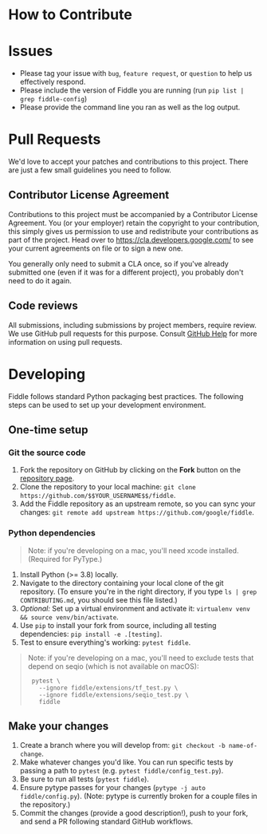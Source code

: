 # How to Contribute

# Issues

* Please tag your issue with `bug`, `feature request`, or `question` to help us
  effectively respond.
* Please include the version of Fiddle you are running
  (run `pip list | grep fiddle-config`)
* Please provide the command line you ran as well as the log output.

# Pull Requests

We'd love to accept your patches and contributions to this project. There are
just a few small guidelines you need to follow.

## Contributor License Agreement

Contributions to this project must be accompanied by a Contributor License
Agreement. You (or your employer) retain the copyright to your contribution,
this simply gives us permission to use and redistribute your contributions as
part of the project. Head over to <https://cla.developers.google.com/> to see
your current agreements on file or to sign a new one.

You generally only need to submit a CLA once, so if you've already submitted one
(even if it was for a different project), you probably don't need to do it
again.

## Code reviews

All submissions, including submissions by project members, require review. We
use GitHub pull requests for this purpose. Consult
[GitHub Help](https://help.github.com/articles/about-pull-requests/) for more
information on using pull requests.

# Developing

Fiddle follows standard Python packaging best practices. The following steps
can be used to set up your development environment.

## One-time setup

### Git the source code

1. Fork the repository on GitHub by clicking on the **Fork** button on the
   [repository page](https://github.com/google/fiddle).
2. Clone the repository to your local machine: `git clone
https://github.com/$$YOUR_USERNAME$$/fiddle`.
3. Add the Fiddle repository as an upstream remote, so you can sync your
   changes: `git remote add upstream https://github.com/google/fiddle`.

### Python dependencies

> Note: if you're developing on a mac, you'll need xcode installed. (Required
> for PyType.)

1. Install Python (>= 3.8) locally.
2. Navigate to the directory containing your local clone of the git
   repository. (To ensure you're in the right directory, if you type
   `ls | grep CONTRIBUTING.md`, you should see this file listed.)
3. _Optional:_ Set up a virtual environment and activate it: `virtualenv
venv && source venv/bin/activate`.
4. Use `pip` to install your fork from source, including all testing
   dependencies: `pip install -e .[testing]`.
5. Test to ensure everything's working: `pytest fiddle`.

> Note: if you're developing on a mac, you'll need to exclude tests that
> depend on seqio (which is not available on macOS):
>
>      pytest \
>        --ignore fiddle/extensions/tf_test.py \
>        --ignore fiddle/extensions/seqio_test.py \
>        fiddle

## Make your changes

1. Create a branch where you will develop from:
   `git checkout -b name-of-change`.
2. Make whatever changes you'd like. You can run specific tests by passing a
   path to `pytest` (e.g. `pytest fiddle/config_test.py`).
3. Be sure to run all tests (`pytest fiddle`).
4. Ensure pytype passes for your changes (`pytype -j auto fiddle/config.py`).
   (Note: pytype is currently broken for a couple files in the repository.)
5. Commit the changes (provide a good description!), push to your fork, and
   send a PR following standard GitHub workflows.
